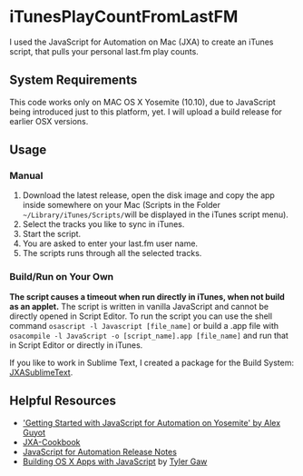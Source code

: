 # iTunesPlayCountFromLastFM
I used the JavaScript for Automation on Mac (JXA) to create an iTunes script, that pulls your personal last.fm play counts.

## System Requirements
This code works only on MAC OS X Yosemite (10.10), due to JavaScript being introduced just to this platform, yet. I will upload a build release for earlier OSX versions.

## Usage

### Manual
1. Download the latest release, open the disk image and copy the app inside somewhere on your Mac (Scripts in the Folder `~/Library/iTunes/Scripts/`will be displayed in the iTunes script menu).
2. Select the tracks you like to sync in iTunes.
3. Start the script.
4. You are asked to enter your last.fm user name.
5. The scripts runs through all the selected tracks.

### Build/Run on Your Own
**The script causes a timeout when run directly in iTunes, when not build as an applet.**
The script is written in vanilla JavaScript and cannot be directly opened in Script Editor. To run the script you can use the shell command `osascript -l Javascript [file_name]` or build a .app file with `osacompile -l JavaScript -o [script_name].app [file_name]` and run that in Script Editor or directly in iTunes.

If you like to work in Sublime Text, I created a package for the Build System: [JXASublimeText](https://github.com/dharma-guardian/JXASublimeText).

## Helpful Resources
* ['Getting Started with JavaScript for Automation on Yosemite'
by Alex Guyot](http://www.macstories.net/tutorials/getting-started-with-javascript-for-automation-on-yosemite/)
* [JXA-Cookbook](https://github.com/dtinth/JXA-Cookbook)
* [JavaScript for Automation Release Notes](https://developer.apple.com/library/mac/releasenotes/InterapplicationCommunication/RN-JavaScriptForAutomation/#//apple_ref/doc/uid/TP40014508-CH109-SW11)
* [Building OS X Apps with JavaScript](http://tylergaw.com/articles/building-osx-apps-with-js) by [Tyler Gaw](http://tylergaw.com/)